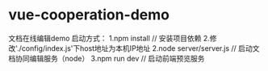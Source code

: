 # vue-cooperation-demo
文档在线编辑demo
启动方式：
    1.npm install // 安装项目依赖
    2.修改'./config/index.js'下host地址为本机IP地址
    2.node server/server.js // 启动文档协同编辑服务（node）
    3.npm run dev // 启动前端预览服务

